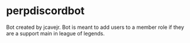 # perpdiscordbot
Bot created by jcavejr. Bot is meant to add users to a member role if they are a support main in league of legends.
